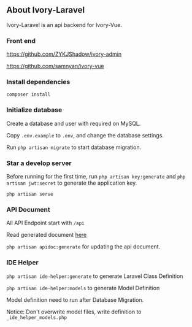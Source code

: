 ## About Ivory-Laravel

Ivory-Laravel is an api backend for Ivory-Vue.

### Front end
https://github.com/ZYKJShadow/ivory-admin

https://github.com/samnyan/ivory-vue

### Install dependencies
```
composer install
```

### Initialize database
Create a database and user with required on MySQL.

Copy `.env.example` to `.env`, and change the database settings.

Run `php artisan migrate` to start database migration.

### Star a develop server
Before running for the first time, run `php artisan key:generate` and `php artisan jwt:secret` to generate the application key.
```
php artisan serve
```

### API Document
All API Endpoint start with `/api`

Read generated document [here](public/docs/index.html)

`php artisan apidoc:generate` for updating the api document.

### IDE Helper
`php artisan ide-helper:generate` to generate Laravel Class Definition

`php artisan ide-helper:models` to generate Model Definition

Model definition need to run after Database Migration.

Notice: Don't overwrite model files, write definition to `_ide_helper_models.php`
